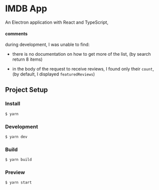 # IMDB App

An Electron application with React and TypeScript,

#### comments
during development, I was unable to find:

- there is no documentation on how to get more of the list, (by search return 8 items)

- in the body of the request to receive reviews, I found only their `count`, (by default, I displayed `featuredReviews`)

## Project Setup

### Install

```bash
$ yarn
```

### Development

```bash
$ yarn dev
```

### Build

```bash
$ yarn build
```
### Preview

```bash
$ yarn start
```
